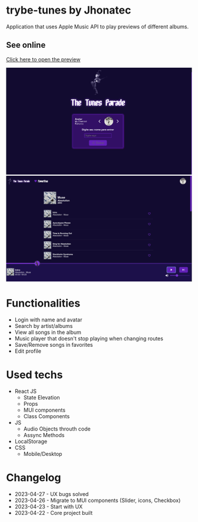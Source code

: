 # trybe-tunes by Jhonatec
Application that uses Apple Music API to play previews of different albums.

## See online
<a href="https://trybetunes.jhonatec.dev/" target="_blank">Click here to open the preview</a>

<img src="./print.png" alt="Print da aplicação" />

<img src="./print2.png" alt="Print da aplicação" />

# Functionalities
- Login with name and avatar
- Search by artist/albums
- View all songs in the album
- Music player that doesn't stop playing when changing routes
- Save/Remove songs in favorites
- Edit profile

# Used techs
- React JS
  - State Elevation
  - Props
  - MUI components
  - Class Components
- JS
  - Audio Objects throuth code
  - Assync Methods
- LocalStorage
- CSS
  - Mobile/Desktop

# Changelog

- 2023-04-27 - UX bugs solved
- 2023-04-26 - Migrate to MUI components (Slider, icons, Checkbox)
- 2023-04-23 - Start with UX
- 2023-04-22 - Core project built
